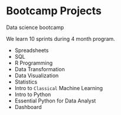 # Bootcamp Projects

Data science bootcamp

We learn 10 sprints during 4 month program.

- Spreadsheets
- SQL
- R Programming
- Data Transformation
- Data Visualization
- Statistics
- Intro to `Classical` Machine Learning
- Intro to Python
- Essential Python for Data Analyst
- Dashboard

